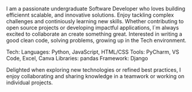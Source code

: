 I am a passionate undergraduate Software Developer who loves building efficiennt scalable, and innovative solutions.
Enjoy tackling complex challenges and continiously learning new skills.
Whether contributing to open source projects or developing impactful applications, I`m always excited to collaborate an create something great.
Interested in writing a good clean code, solving problems, growing up in the Tech environment. 

Tech: Languages: Python, JavaScript, HTML/CSS 
Tools:  PyCharm, VS Code, Excel, Canva
Libraries: pandas
Framework: Django

Delighted when exploring new technologies or refined best practices, I enjoy collaborating and sharing knowledge in a teamwork or working on individual projects.


